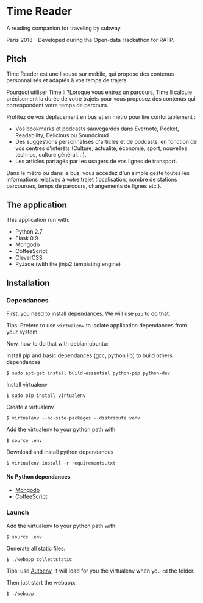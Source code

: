 Time Reader
===========

A reading companion for traveling by subway. 

Paris 2013 - Developed during the Open-data Hackathon for RATP. 


## Pitch

Time Reader est une liseuse sur mobile, qui propose des contenus personnalisés et adaptés à vos temps de trajets. 

Pourquoi utiliser Time.li ?Lorsque vous entrez un parcours, Time.li calcule précisement la durée de votre trajets pour vous proposez des contenus qui correspondent votre temps de parcours. 

Profitez de vos déplacement en bus et en métro pour lire confortablement  : 

   * Vos bookmarks et podcasts sauvegardés dans Evernote, Pocket, Readability, Delicious ou Soundcloud
   * Des suggestions personnalisés d'articles et de podcasts, en fonction de vos centres d'intérêts (Culture, actualité, économie, sport, nouvelles technos, culture général... ).
   * Les articles partagés par les usagers de vos lignes de transport.

Dans le métro ou dans le bus, vous accédez d'un simple geste toutes les informations relatives à votre trajet (localisation, nombre de stations parcourues, temps de parcours, changements de lignes etc.). 

## The application

This application run with:
* Python 2.7
* Flask 0.9
* Mongodb
* CoffeeScript
* CleverCSS
* PyJade (with the jinja2 templating engine)

## Installation

### Dependances

First, you need to install dependances. We will use `pip` to do that.

Tips: Prefere to use `virtualenv` to isolate application dependances from your system.

Now, how to do that with debian|ubuntu:

Install pip and basic dependances (gcc, python lib) to build others dependances

	$ sudo apt-get install build-essential python-pip python-dev

Install virtualenv

	$ sudo pip install virtualenv

Create a virtualenv

	$ virtualenv --no-site-packages --distribute venv

Add the virtualenv to your python path with
	
	$ source .env

Download and install python dependances

	$ virtualenv install -r requirements.txt

#### No Python dependances

* [Mongodb](http://www.mongodb.org/)
* [CoffeeScript](http://coffeescript.org/)

### Launch

Add the virtualenv to your python path with:
	
	$ source .env

Generate all static files:

	$ ./webapp collectstatic

Tips: use [Autoenv](https://github.com/kennethreitz/autoenv/), it will load for you the virtualenv when you `cd` the folder.

Then just start the webapp:
	
	$ ./webapp
